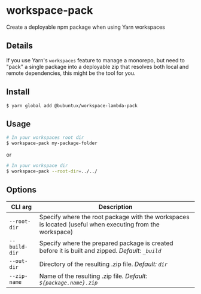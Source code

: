 # workspace-pack

Create a deployable npm package when using Yarn workspaces

## Details

If you use Yarn's `workspaces` feature to manage a monorepo, but need to "pack" a single package into a deployable zip that resolves both local and remote dependencies, this might be the tool for you.

## Install

```
$ yarn global add @bubuntux/workspace-lambda-pack
```

## Usage

```bash
# In your workspaces root dir
$ workspace-pack my-package-folder
```
or
```bash
# In your workspace dir
$ workspace-pack --root-dir=../../
```


## Options

| CLI arg       | Description                                                                                      |
| ------------- | ------------------------------------------------------------------------------------------------ |
| `--root-dir`  | Specify where the root package with the workspaces is located (useful when executing from the workspace) |
| `--build-dir` | Specify where the prepared package is created before it is built and zipped. _Default: `_build`_ |
| `--out-dir`   | Directory of the resulting .zip file. _Default: `dir`_                         |
| `--zip-name`  | Name of the resulting .zip file. _Default: `${package.name}.zip`_                         |
